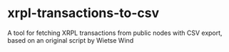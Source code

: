 # xrpl-transactions-to-csv
A tool for fetching XRPL transactions from public nodes with CSV export, based on an original script by Wietse Wind
